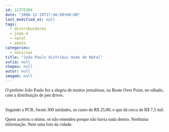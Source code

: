 ```yaml
---
id: 12375284
date: "2006-12-19T17:46:00+00:00"
last_modified_at: null
tags:
  - distribuidoras
  - joao-d
  - natal
  - paulo
categories:
  - noticias
title: "João Paulo distribui mimo de Natal"
sutia: null
chapeu: null
autor: null
imagem: null
---
```

<p><P><FONT face=Verdana>O prefeito João Paulo fez a alegria de muitos jornalistas, na Boate Over Point, no sábado, com a distribuição de pen drives.</FONT></P><FONT face=Verdana></p>
<p><P><BR>Segundo a PCR, foram 300 unidades, ao custo de R$ 25,00, o que dá cerca de R$ 7,5 mil.<BR></P></p>
<p><P>Quem aceitou o mimo, só não entendeu porque não havia nada dentro. Nenhuma informação. Nem uma foto da cidade.</FONT></P> </p>
